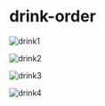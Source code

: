 # drink-order
![drink1](https://user-images.githubusercontent.com/79836386/120151134-7acd1480-c21e-11eb-9018-cc24f94a0447.gif)

![drink2](https://user-images.githubusercontent.com/79836386/120151250-a0f2b480-c21e-11eb-9e10-f0c6ab0a9557.gif)

![drink3](https://user-images.githubusercontent.com/79836386/120151309-ac45e000-c21e-11eb-9fe8-22927ea65ac8.gif)

![drink4](https://user-images.githubusercontent.com/79836386/120151333-b667de80-c21e-11eb-98ba-1692d77a2368.gif)
